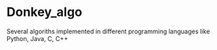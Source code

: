 Donkey_algo
===========

Several algoriths implemented in different programming languages
like Python, Java, C, C++
